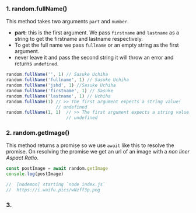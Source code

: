 ### 1. random.fullName()
This method takes two arguments `part` and `number`.
- **part:** this is the first argument. We pass `firstname` and `lastname` as a string to get the firstname and lastname respectively.
- To get the full name we pass `fullname` or an empty string as the first argument.
-  never leave it and pass the second string it will throw an error and returns `undefined`.
```js
random.fullName('', 1) // Sasuke Uchiha
random.fullName('fullname', 1) // Sasuke Uchiha
random.fullName('jshd', 1) //Sasuke Uchiha
random.fullName('firstname', 1) // Sasuke 
random.fullName('lastname', 1) // Uchiha
random.fullName(1) // >> The first argument expects a string value!
                   // undefined
random.fullName(1, 1)  // >> The first argument expects a string value!
                       // undefined
```

### 2. random.getImage()
This method returns a promise so we use `await` like this to resolve the promise. On resolving the promise we get an url of an image with a *non liner Aspact Ratio*.
```js
const postImage = await random.getImage
console.log(postImage) 

//  [nodemon] starting `node index.js`
//  https://i.waifu.pics/wNzff3p.png
```
### 3. 